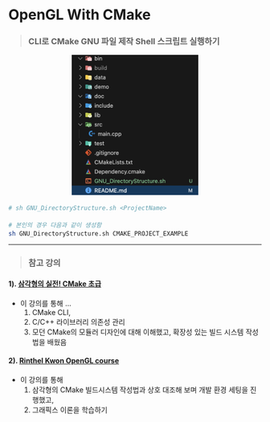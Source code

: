 # OpenGL With CMake

> ### CLI로 CMake GNU 파일 제작 Shell 스크립트 실행하기


<div align=center>
    <img src="image/2024-10-11-16-48-35.png" width=50%>
</div>

```bash
# sh GNU_DirectoryStructure.sh <ProjectName>

# 본인의 경우 다음과 같이 생성함
sh GNU_DirectoryStructure.sh CMAKE_PROJECT_EXAMPLE
```

---

> ### 참고 강의

#### 1). [삼각형의 실전! CMake 초급](https://www.inflearn.com/course/%EC%8B%A4%EC%A0%84-cmake-%EC%B4%88%EA%B8%89/dashboard) 
* 이 강의를 통해 ...
    1. CMake CLI, 
    2. C/C++ 라이브러리 의존성 관리
    3. 모던 CMake의 모듈러 디자인에 대해 이해했고, 확장성 있는 빌드 시스템 작성법을 배웠음

#### 2). [Rinthel Kwon OpenGL course](https://www.youtube.com/watch?v=kEAKvJKnvfA&list=PLvNHCGtd4kh_cYLKMP_E-jwF3YKpDP4hf&ab_channel=RinthelKwon)

* 이 강의를 통해
  1. 삼각형의 CMake 빌드시스템 작성법과 상호 대조해 보며 개발 환경 세팅을 진행했고,
  2. 그래픽스 이론을 학습하기 
